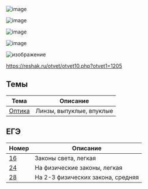 ![image](https://user-images.githubusercontent.com/70198995/161424159-40120e0d-991c-4fc8-ad1f-d6d5b7ec817c.png)

![image](https://user-images.githubusercontent.com/70198995/161424049-d535c085-82f4-404d-956b-b064a7d25857.png)

![image](https://user-images.githubusercontent.com/70198995/161424066-a7f2697e-667e-4631-8bb9-ae4c15d3b42d.png)

![image](https://user-images.githubusercontent.com/70198995/161424106-7f1fb52c-d6d1-4e91-8b9d-1cf7444fd6ff.png)

![изображение](https://user-images.githubusercontent.com/97444278/149798428-3975de3f-f9cd-4ec5-9311-48f003a9f1c1.png)

https://reshak.ru/otvet/otvet10.php?otvet1=1205

## Темы
| Тема | Описание
| --- | ---
| [Оптика](https://github.com/vorones/fiz/blob/main/optika.md) | Линзы, выпуклые, впуклые |

## ЕГЭ
| Номер | Описание
| --- | ---
| [16](https://github.com/vorones/fiz/blob/main/ege/16.md) | Законы света, легкая
| [24](https://github.com/vorones/fiz/blob/main/ege/24.md) | На физические законы, легкая
| [28](https://github.com/vorones/fiz/blob/main/ege/28.md) | На 2-3 физических закона, средняя
